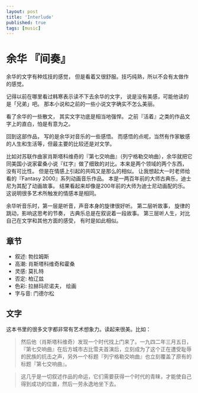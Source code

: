 ```yaml
---
layout: post
title: 'Interlude'
published: true
tags: [music]
---
```


# 余华 『间奏』

余华的文字有种炫技的感觉， 但是看着又很舒服。技巧纯熟，所以不会有太做作的感觉。

记得以前在哪里看过韩寒表示读不下去余华的文字， 说是没有美感，可能他读的是「兄弟」吧。 那本小说和之前的一些小说文字确实不怎么美丽。

看了余华的一些散文， 其实文字功底是相当地强悍。 之前『活着』之类的作品文字上的直白，怕是有意为之。

回到这部作品， 写的是余华对音乐的一些感悟。 而感悟的点呢，当然有作家敏感的人生和生活等，但最主要的比较还是对文学。

比如对苏联作曲家肖斯塔科维奇的『第七交响曲』（列宁格勒交响曲），余华就把它同美国小说家霍桑小说『红字』做了细致的对比。本来是两个领域的两个东西， 没有可比性。 但是在情感上引起的共鸣又是那么的相似。
让我想起大一时老师给看的『Fantasy 2000』系列动画音乐作品。 本是一两百年前的大师古典乐，迪士尼为其配了动画故事。 结果看起来却像是200年前的大师为迪士尼动画配的乐。 这说明很多艺术所触发的情感本是相同。

余华听音乐时，第一层是听音，声音本身的旋律很好听。
第二层听故事， 旋律的跳动，影响这思考的节奏， 古典乐总是在叙说着一段故事。
第三层听人生，对比自己在文学和其他方面的感受， 有时是如此相似。

## 章节

- 叙述: 勃拉姆斯
- 高潮: 肖斯塔科维奇和霍桑
- 灵感: 莫扎特
- 否定: 柏辽兹
- 色彩: 拉赫玛尼诺夫， 绘画
- 字与音: 门德尔松

## 文字

这本书里的很多文字都非常有艺术想象力。读起来很美。比如：

> 然后他（肖斯塔科维奇）发现一个时代找上门来了。一九四二年三月五日，『第七交响曲』在后方城市古比雪夫首演后，立刻成为了这个正在遭受耻辱的民族的抗击之声，另外一个标题『列宁格勒交响曲』也立刻覆盖了原有的标题『第七交响曲』。

> 这几乎是一切叙述作品的命运，它们需要获得一个时代的青睐，才能使自己得到成功的位置，然后一劳永逸地坐下去。

